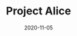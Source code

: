 ---
title: Project Alice
excerpt: Alice, Skills und Vergleich zu Rhasspy
date: 2020-11-05
icon:
  type: fa
  name: fa-cubes
color: purple
---